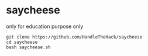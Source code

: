 # saycheese
only for education purpose only

```
git clone https://github.com/HandleTheHack/saycheese
cd saycheese
bash saycheese.sh
```
